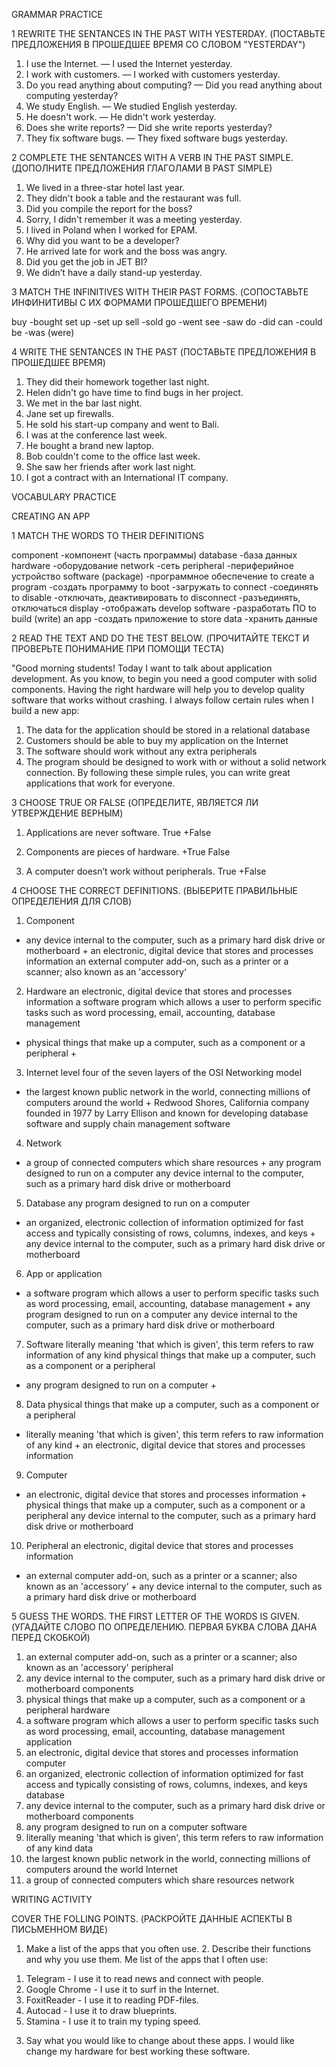 GRAMMAR PRACTICE

1 REWRITE THE SENTANCES IN THE PAST WITH YESTERDAY. (ПОСТАВЬТЕ ПРЕДЛОЖЕНИЯ В ПРОШЕДШЕЕ ВРЕМЯ СО СЛОВОМ "YESTERDAY")

1. I use the Internet. — I used the Internet yesterday.
2. I work with customers. — I worked with customers yesterday.
3. Do you read anything about computing? — Did you read anything about computing yesterday?
4. We study English. — We studied English yesterday.
5. He doesn't work. — He didn't work yesterday.
6. Does she write reports? — Did she write reports yesterday?
7. They fix software bugs. — They fixed software bugs yesterday.

2 COMPLETE THE SENTANCES WITH A VERB IN THE PAST SIMPLE. (ДОПОЛНИТЕ ПРЕДЛОЖЕНИЯ ГЛАГОЛАМИ В PAST SIMPLE)

1. We lived in a three-star hotel last year.
2. They didn't book a table and the restaurant was full.
3. Did you compile the report for the boss?
4. Sorry, I didn't remember it was a meeting yesterday.
5. I lived in Poland when I worked for EPAM.
6. Why did you want to be a developer?
7. He arrived late for work and the boss was angry.
8. Did you get the job in JET BI?
9. We didn’t have a daily stand-up yesterday.

3 MATCH THE INFINITIVES WITH THEIR PAST FORMS. (СОПОСТАВЬТЕ ИНФИНИТИВЫ С ИХ ФОРМАМИ ПРОШЕДШЕГО ВРЕМЕНИ)

buy                     -bought
set up                  -set up
sell                    -sold
go                      -went
see                     -saw
do                      -did 
can                     -could
be                      -was (were)

4 WRITE THE SENTANCES IN THE PAST (ПОСТАВЬТЕ ПРЕДЛОЖЕНИЯ В ПРОШЕДШЕЕ ВРЕМЯ) 

1. They did their homework together last night.
2. Helen didn't go have time to find bugs in her project.
3. We met in the bar last night.
4. Jane set up firewalls.
5. He sold his start-up company and went to Bali.
6. I was at the conference last week.
7. He bought a brand new laptop.
8. Bob couldn't come to the office last week.
9. She saw her friends after work last night.
10. I got a contract with an International IT company.

VOCABULARY PRACTICE

CREATING AN APP

 1 MATCH THE WORDS TO THEIR DEFINITIONS
 
component                     -компонент (часть программы)
database                      -база данных
hardware                      -оборудование
network                       -сеть
peripheral                    -периферийное устройство
software (package)            -программное обеспечение
to create a program           -создать программу
to boot                       -загружать
to connect                    -соединять
to disable                    -отключать, деактивировать
to disconnect                 -разъединять, отключаться
display                       -отображать
develop software              -разработать ПО
to build (write) an app       -создать приложение
to store data                 -хранить данные


2 READ THE TEXT AND DO THE TEST BELOW. (ПРОЧИТАЙТЕ ТЕКСТ И ПРОВЕРЬТЕ ПОНИМАНИЕ ПРИ ПОМОЩИ ТЕСТА)

"Good morning students! Today I want to talk about application development. As you know, to begin you need a good computer with solid components. Having the right hardware will help you to develop quality software that works without crashing.
I always follow certain rules when I build a new app:
1. The data for the application should be stored in a relational database
2. Customers should be able to buy my application on the Internet
3. The software should work without any extra peripherals
4. The program should be designed to work with or without a solid network connection.
By following these simple rules, you can write great applications that work for everyone.

3 CHOOSE TRUE OR FALSE (ОПРЕДЕЛИТЕ, ЯВЛЯЕТСЯ ЛИ УТВЕРЖДЕНИЕ ВЕРНЫМ)

1. Applications are never software.
True
+False

2. Components are pieces of hardware.
+True
False

3. A computer doesn’t work without 
peripherals.
True
+False

4 CHOOSE THE CORRECT DEFINITIONS. (ВЫБЕРИТЕ ПРАВИЛЬНЫЕ ОПРЕДЕЛЕНИЯ ДЛЯ СЛОВ)

1. Component
+ any device internal to the computer, such as a primary hard disk drive or motherboard +
an electronic, digital device that stores and processes information
an external computer add-on, such as a printer or a scanner; also known as an 'accessory‘
2. Hardware
an electronic, digital device that stores and processes information
a software program which allows a user to perform specific tasks such as word processing, email, accounting, database management
+ physical things that make up a computer, such as a component or a peripheral +
3. Internet
level four of the seven layers of the OSI Networking model
+ the largest known public network in the world, connecting millions of computers around the world +
Redwood Shores, California company founded in 1977 by Larry Ellison and known for developing database software and supply chain management software
4. Network
+ a group of connected computers which share resources +
any program designed to run on a computer
any device internal to the computer, such as a primary hard disk drive or motherboard
5. Database
any program designed to run on a computer
+ an organized, electronic collection of information optimized for fast access and typically consisting of rows, columns, indexes, and keys +
any device internal to the computer, such as a primary hard disk drive or motherboard
6. App or application
+ a software program which allows a user to perform specific tasks such as word processing, email, accounting, database management +
any program designed to run on a computer
any device internal to the computer, such as a primary hard disk drive or motherboard
7. Software
literally meaning 'that which is given', this term refers to raw information of any kind
physical things that make up a computer, such as a component or a peripheral
+ any program designed to run on a computer +
8. Data
physical things that make up a computer, such as a component or a peripheral
+ literally meaning 'that which is given', this term refers to raw information of any kind +
an electronic, digital device that stores and processes information
9. Computer
+ an electronic, digital device that stores and processes information +
physical things that make up a computer, such as a component or a peripheral
any device internal to the computer, such as a primary hard disk drive or motherboard
10. Peripheral
an electronic, digital device that stores and processes information
+ an external computer add-on, such as a printer or a scanner; also known as an 'accessory‘ +
any device internal to the computer, such as a primary hard disk drive or motherboard

5  GUESS THE WORDS. THE FIRST LETTER OF THE WORDS IS GIVEN. (УГАДАЙТЕ СЛОВО ПО ОПРЕДЕЛЕНИЮ. ПЕРВАЯ БУКВА СЛОВА ДАНА ПЕРЕД СКОБКОЙ)  

1. an external computer add-on, such as a printer or a scanner; also known as an 'accessory'
peripheral
2. any device internal to the computer, such as a primary hard disk drive or motherboard
components
3. physical things that make up a computer, such as a component or a peripheral
hardware
4. a software program which allows a user to perform specific tasks such as word processing, email, accounting, database management
application
5. an electronic, digital device that stores and processes information
computer
6. an organized, electronic collection of information optimized for fast access and typically consisting of rows, columns, indexes, and keys
database
7. any device internal to the computer, such as a primary hard disk drive or motherboard
components
8. any program designed to run on a computer
software
9. literally meaning 'that which is given', this term refers to raw information of any kind
data
10. the largest known public network in the world, connecting millions of computers around the world
Internet
11. a group of connected computers which share resources
network

WRITING ACTIVITY

COVER THE FOLLING POINTS. (РАСКРОЙТЕ ДАННЫЕ АСПЕКТЫ В ПИСЬМЕННОМ ВИДЕ)

1. Make a list of the apps that you often use.    2. Describe their functions and why you use them.
Me list of the apps that I often use:
1) Telegram - I use it to read news and connect with people.
2) Google Chrome - I use it to surf in the Internet.
3) FoxitReader - I use it to reading PDF-files.
4) Autocad - I use it to draw blueprints.
5) Stamina - I use it to train my typing speed.

3. Say what you would like to change about these apps.
I would like change my hardware for best working these software.

